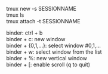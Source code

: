 tmux new -s SESSIONNAME <br>
tmux ls <br>
tmux attach -t SESSIONNAME <p>

binder: ctrl + b <br>
binder + c: new window <br>
binder + {0,1,...}: select window #0,1,... <br>
binder + w: select window from the list <br>
binder + %: new vertical window <br>
binder + [: enable scroll (q to quit) <br>

